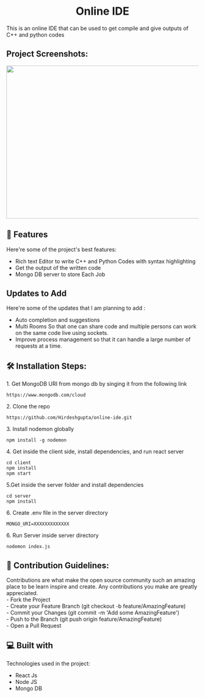 <h1 align="center" id="title">Online IDE </h1>

<p id="description">This is an online IDE that can be used to get compile and give outputs of C++ and python codes </p>

<h2>Project Screenshots:</h2>

<img src="https://drive.google.com/uc?id=1Z8y2B0OTAsqZaQR6RmfbQZko0pY7vEeV" width="800" height="400/">
  
  
<h2>🧐 Features</h2>

Here're some of the project's best features:

*   Rich text Editor to write C++ and Python Codes with syntax highlighting
*   Get the output of the written code
*   Mongo DB server to store Each Job
  
<h2>Updates to Add</h2>

Here're some of the updates that I am planning to add :

*   Auto completion and suggestions 
*   Multi Rooms So that one can share code and multiple persons can work on the same code live using sockets.
*   Improve process management so that it can handle a large number of requests at a time.
  

<h2>🛠️ Installation Steps:</h2>

<p>1. Get MongoDB URI from mongo db by singing it from the following link</p>

```
https://www.mongodb.com/cloud
```

<p>2. Clone the repo</p>

```
https://github.com/Hirdeshgupta/online-ide.git
```
<p>3. Install nodemon globally </p>

```
npm install -g nodemon
```
<p>4. Get inside the client side, install dependencies, and run react server </p>

```
cd client
npm install
npm start
```


<p>5.Get inside the server folder and install dependencies</p>

```
cd server 
npm install
```


<p>6. Create .env file in the server directory</p>

```
MONGO_URI=XXXXXXXXXXXXX 
```

<p>6. Run Server inside server directory </p>

```
nodemon index.js
```

<h2>🍰 Contribution Guidelines:</h2>

Contributions are what make the open source community such an amazing place to be learn inspire and create. Any contributions you make are greatly appreciated.  
\- Fork the Project  
\- Create your Feature Branch (git checkout -b feature/AmazingFeature)  
\- Commit your Changes (git commit -m 'Add some AmazingFeature')  
\- Push to the Branch (git push origin feature/AmazingFeature)  
\- Open a Pull Request

  
  
<h2>💻 Built with</h2>

Technologies used in the project:

*   React Js
*   Node JS
*   Mongo DB
